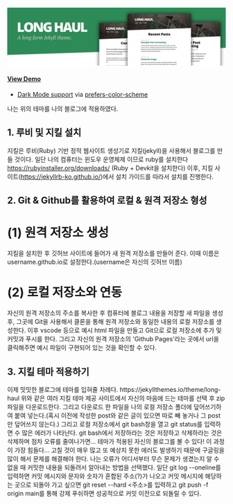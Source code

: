 ![preview Long Haul](/preview.jpg)
#### [View Demo](http://brianmaierjr.com/long-haul)

- [Dark Mode support](https://github.com/brianmaierjr/long-haul/blob/master/preview-dark.png) via [prefers-color-scheme](https://developer.mozilla.org/en-US/docs/Web/CSS/@media/prefers-color-scheme) 

나는 위의 테마를 나의 블로그에 적용하였다.     

## 1. 루비 및 지킬 설치
지킬은 루비(Ruby) 기반 정적 웹사이트 생성기로 지킬(jekyll)을 사용해서 블로그를 만들 것이다.
일단 나의 컴퓨터는 윈도우 운영체제 이므로 ruby를 설치한다
https://rubyinstaller.org/downloads/ (Ruby + Devkit을 설치한다)
이후, 지킬 사이트(https://jekyllrb-ko.github.io/)에서 설치 가이드를 따라서 설치를 진행한다.

## 2. Git & Github를 활용하여 로컬 & 원격 저장소 형성
# (1) 원격 저장소 생성
<p>지킬을 설치한 후 깃허브 사이트에 들어가 새 원격 저장소를 만들어 준다. 이때 이름은 username.github.io로 설정한다.(username은 자신의 깃허브 이름)</p>


# (2) 로컬 저장소와 연동
<p>자신의 원격 저장소의 주소를 복사한 후 컴퓨터에 블로그 내용을 저장할 새 파일을 생성 후, 그곳에 Git을 사용해서 클론을 통해 원격 저장소와 동일한 내용의 로컬 저장소를 생성한다.
이후 vscode 등으로 예시 html 파일을 만들고 Git으로 로컬 저장소에 추가 및 커밋과 푸시를 한다. 그리고 자신의 원격 저장소의 'Github Pages'라는 곳에서 url을 클릭해주면 예시 파일이 구현되어 있는 것을 확인할 수 있다.</p>

## 3. 지킬 테마 적용하기
<p>이제 밋밋한 블로그에 테마를 입혀줄 차례다.  
  https://jekyllthemes.io/theme/long-haul
위와 같은 여러 지킬 테마 제공 사이트에서 자신의 마음에 드는 테마를 선택 후 zip파일을 다운로드한다. 그리고 다운로드 한 파일을 나의 로컬 저장소 폴더에 덮어쓰기하여 붙여 넣는다.(혹시 이전에 작성한 post와 같은 글이 있으면 따로 빼 놓거나 그 post만 덮어쓰지 않는다.)
그리고 로컬 저장소에서 git bash창을 열고 git status를 입력하면 수 많은 에러가 나타난다. git bash에서 저장하라는 것은 저장하고 삭제하라는 것은 삭제하며 점차 오류를 줄여나가면...
테마가 적용된 자신의 블로그를 볼 수 있다! 이 과정이 가장 힘들다... 고칠 것이 매우 많고 또 예상치 못한 에러도 발생하기 때문에 구글링을 많이 해서 문제를 해결해야 한다.
나는 오류가 어디서부터 무슨 문제가 생겼는지 알 수 없을 때 커밋한 내용을 되돌려서 알아내는 방법을 선택했다.
일단 git log --oneline를 입력하면 커밋 메시지와 문자와 숫자가 혼합된 주소(?)가 나오고 커밋 메시지에 해당하는 곳으로 되돌아 가고 싶으면 git reset --hard <주소>를 입력하고 git push -f origin main를 통해 강제 푸쉬하면 성공적으로 커밋 이전으로 되돌릴 수 있다.</p>

